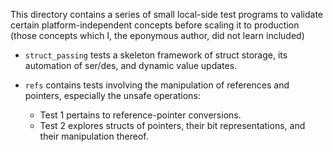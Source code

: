 This directory contains a series of small local-side test programs
to validate certain platform-independent concepts before scaling it to production
(those concepts which I, the eponymous author, did not learn included)

- `struct_passing` tests a skeleton framework of struct storage, its automation of ser/des, and dynamic value updates.

- `refs` contains tests involving the manipulation of references and pointers, especially the unsafe operations:
  - Test 1 pertains to reference-pointer conversions.
  - Test 2 explores structs of pointers, their bit representations, and their manipulation thereof.